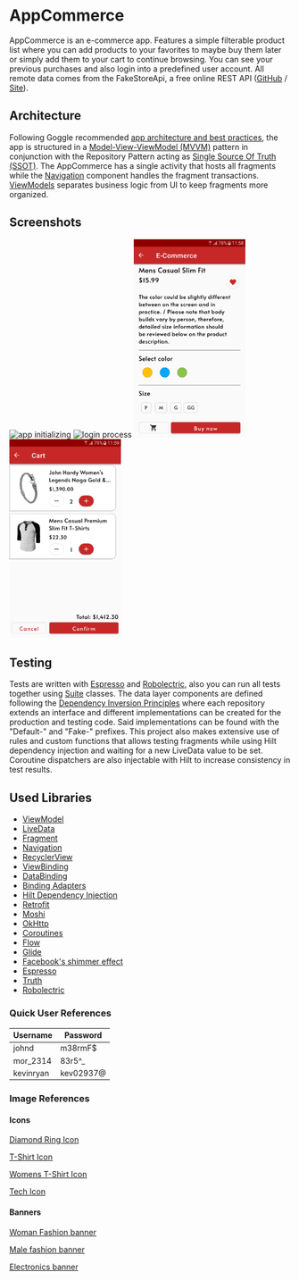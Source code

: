 # AppCommerce

AppCommerce is an e-commerce app. Features a simple filterable product list where you can add products to your favorites to maybe buy them later or
simply add them to your cart to continue browsing. You can see your previous purchases and also login into a predefined user account. All remote data
comes from the FakeStoreApi, a free online REST API ([GitHub](https://github.com/keikaavousi/fake-store-api) / [Site](https://fakestoreapi.com/)).

## Architecture

Following Goggle recommended [app architecture and best practices](https://developer.android.com/topic/architecture), the app is structured in
a [Model-View-ViewModel (MVVM)](https://en.wikipedia.org/wiki/Model%E2%80%93view%E2%80%93viewmodel) pattern in conjunction with the Repository Pattern
acting as [Single Source Of Truth (SSOT)](https://en.wikipedia.org/wiki/Single_source_of_truth). The AppCommerce has a single activity that hosts all
fragments while the [Navigation](https://developer.android.com/guide/navigation) component handles the fragment
transactions. [ViewModels](https://developer.android.com/topic/libraries/architecture/viewmodel) separates business logic from UI to keep fragments
more organized.

## Screenshots

<p float="left">
  <img src="screenshots/video_start.gif" width="200" alt="app initializing">
  <img src="screenshots/video_login.gif" width="200" alt="login process">
  <img src="screenshots/screenshot_product_detail_full.png" width="200" alt="full product detail">
  <img src="screenshots/screenshot_cart.png" width="200" alt="cart">
</p>

## Testing

Tests are written with [Espresso](https://developer.android.com/training/testing/espresso) and [Robolectric](https://robolectric.org/), also you can
run all tests together using [Suite](https://junit.org/junit4/javadoc/4.13/org/junit/runners/Suite.html) classes. The data layer components are
defined following the [Dependency Inversion Principles](https://pt.wikipedia.org/wiki/Princ%C3%ADpio_da_invers%C3%A3o_de_depend%C3%AAncia)
where each repository extends an interface and different implementations can be created for the production and testing code. Said implementations can
be found with the "Default-" and "Fake-" prefixes. This project also makes extensive use of rules and custom functions that allows testing fragments
while using Hilt dependency injection and waiting for a new LiveData value to be set. Coroutine dispatchers are also injectable with Hilt to increase
consistency in test results.

## Used Libraries

- [ViewModel](https://developer.android.com/topic/libraries/architecture/viewmodel)
- [LiveData](https://developer.android.com/topic/libraries/architecture/livedata)
- [Fragment](https://developer.android.com/guide/fragments)
- [Navigation](https://developer.android.com/guide/navigation)
- [RecyclerView](https://developer.android.com/develop/ui/views/layout/recyclerview)
- [ViewBinding](https://developer.android.com/topic/libraries/view-binding)
- [DataBinding](https://developer.android.com/topic/libraries/data-binding)
- [Binding Adapters](https://developer.android.com/topic/libraries/data-binding/binding-adapters)
- [Hilt Dependency Injection](https://dagger.dev/hilt/)
- [Retrofit](https://square.github.io/retrofit/)
- [Moshi](https://github.com/square/moshi/)
- [OkHttp](https://square.github.io/okhttp/)
- [Coroutines](https://kotlinlang.org/docs/coroutines-guide.html)
- [Flow](https://developer.android.com/kotlin/flow)
- [Glide](https://bumptech.github.io/glide/)
- [Facebook's shimmer effect](https://github.com/facebook/shimmer-android)
- [Espresso](https://developer.android.com/training/testing/espresso)
- [Truth](https://truth.dev/)
- [Robolectric](https://robolectric.org/)

### Quick User References

| Username  | Password  |
|-----------|-----------|
| johnd     | m38rmF$   |
| mor_2314  | 83r5^_    |
| kevinryan | kev02937@ |

### Image References

#### Icons

[Diamond Ring Icon](https://icons8.com/icon/19632/diamond-ring)

[T-Shirt Icon](https://icons8.com/icon/105819/t-shirt)

[Womens T-Shirt Icon](https://icons8.com/icon/25497/womens-t-shirt)

[Tech Icon](https://icons8.com/icon/ifjgL624vDhJ/technology)

#### Banners

[Woman Fashion banner](https://www.freepik.com/photos/happy-moments)

[Male fashion banner](https://www.freepik.com/free-photo/business-man-coat-talking-phone-outside_1619086.htm#query=male%20fashion&position=43&from_view=keyword)

[Electronics banner](https://www.freepik.com/free-photo/beautiful-young-woman-home-office-working-from-home-teleworking-concept_11013620.htm#query=coffee%20work&position=10&from_view=keyword")
